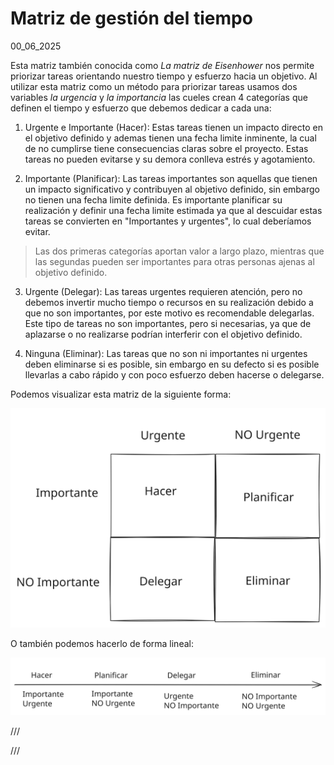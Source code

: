 # Matriz de gestión del tiempo
00_06_2025

Esta matriz también conocida como *La matriz de Eisenhower* nos permite priorizar tareas orientando nuestro tiempo y esfuerzo hacia un objetivo. Al utilizar esta matriz como un método para priorizar tareas usamos dos variables _la urgencia_ y _la importancia_ las cueles crean 4 categorías que definen el tiempo y esfuerzo que debemos dedicar a cada una:

1. Urgente e Importante (Hacer): Estas tareas tienen un impacto directo en el objetivo definido y ademas tienen una fecha limite inminente, la cual de no cumplirse tiene consecuencias claras sobre el proyecto. Estas tareas no pueden evitarse y su demora conlleva estrés y agotamiento.

2. Importante (Planificar): Las tareas importantes son aquellas que tienen un impacto significativo y contribuyen al objetivo definido, sin embargo no tienen una fecha limite definida. Es importante planificar su realización y definir una fecha limite estimada ya que al descuidar estas tareas se convierten en "Importantes y urgentes", lo cual deberíamos evitar. 

> Las dos primeras categorías aportan valor a largo plazo, mientras que las segundas pueden ser importantes para otras personas ajenas al objetivo definido.

3. Urgente (Delegar): Las tareas urgentes requieren atención, pero no debemos invertir mucho tiempo o recursos en su realización debido a que no son importantes, por este motivo es recomendable delegarlas. Este tipo de tareas no son importantes, pero si necesarias, ya que de aplazarse o no realizarse podrían interferir con el objetivo definido.

4. Ninguna (Eliminar): Las tareas que no son ni importantes ni urgentes deben eliminarse si es posible, sin embargo en su defecto si es posible llevarlas a cabo rápido y con poco esfuerzo deben hacerse o delegarse.

Podemos visualizar esta matriz de la siguiente forma:

![Matriz de forma visual](../imagenes/Matriz_de_gestion_del_tiempo.svg)

O también podemos hacerlo de forma lineal:

![Matriz de forma visual](../imagenes/Matriz_de_gestion_del_tiempo_lineal.svg)

///

///
